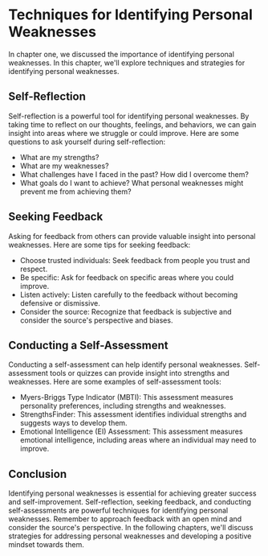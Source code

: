Techniques for Identifying Personal Weaknesses
==========================================================================================

In chapter one, we discussed the importance of identifying personal weaknesses. In this chapter, we'll explore techniques and strategies for identifying personal weaknesses.

Self-Reflection
---------------

Self-reflection is a powerful tool for identifying personal weaknesses. By taking time to reflect on our thoughts, feelings, and behaviors, we can gain insight into areas where we struggle or could improve. Here are some questions to ask yourself during self-reflection:

* What are my strengths?
* What are my weaknesses?
* What challenges have I faced in the past? How did I overcome them?
* What goals do I want to achieve? What personal weaknesses might prevent me from achieving them?

Seeking Feedback
----------------

Asking for feedback from others can provide valuable insight into personal weaknesses. Here are some tips for seeking feedback:

* Choose trusted individuals: Seek feedback from people you trust and respect.
* Be specific: Ask for feedback on specific areas where you could improve.
* Listen actively: Listen carefully to the feedback without becoming defensive or dismissive.
* Consider the source: Recognize that feedback is subjective and consider the source's perspective and biases.

Conducting a Self-Assessment
----------------------------

Conducting a self-assessment can help identify personal weaknesses. Self-assessment tools or quizzes can provide insight into strengths and weaknesses. Here are some examples of self-assessment tools:

* Myers-Briggs Type Indicator (MBTI): This assessment measures personality preferences, including strengths and weaknesses.
* StrengthsFinder: This assessment identifies individual strengths and suggests ways to develop them.
* Emotional Intelligence (EI) Assessment: This assessment measures emotional intelligence, including areas where an individual may need to improve.

Conclusion
----------

Identifying personal weaknesses is essential for achieving greater success and self-improvement. Self-reflection, seeking feedback, and conducting self-assessments are powerful techniques for identifying personal weaknesses. Remember to approach feedback with an open mind and consider the source's perspective. In the following chapters, we'll discuss strategies for addressing personal weaknesses and developing a positive mindset towards them.

